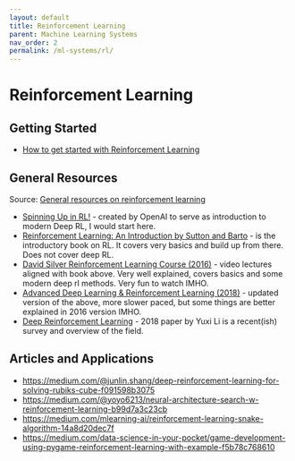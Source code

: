 ```yaml
---
layout: default
title: Reinforcement Learning
parent: Machine Learning Systems
nav_order: 2
permalink: /ml-systems/rl/
---
```


# Reinforcement Learning


## Getting Started
- [How to get started with Reinforcement Learning](https://gordicaleksa.medium.com/how-to-get-started-with-reinforcement-learning-rl-4922fafeaf8c)

## General Resources

Source: [General resources on reinforcement learning](https://www.reddit.com/r/reinforcementlearning/comments/embtnp/reinforcement_learning_book_for_beginners/fdnl09t/)

- [Spinning Up in RL!](https://spinningup.openai.com/en/latest/) - created by OpenAI to serve as introduction to modern Deep RL, I would start here.
- [Reinforcement Learning: An Introduction by Sutton and Barto](http://incompleteideas.net/book/the-book-2nd.html) - is the introductory book on RL. It covers very basics and build up from there. Does not cover deep RL.
- [David Silver Reinforcement Learning Course (2016)](https://www.youtube.com/playlist?list=PLbWDNovNB5mqFBgq7i3MY6Ui4zudcvNFJ) - video lectures aligned with book above. Very well explained, covers basics and some modern deep rl methods. Very fun to watch IMHO.
- [Advanced Deep Learning & Reinforcement Learning (2018)](https://www.youtube.com/watch?v=iOh7QUZGyiU&list=PLqYmG7hTraZDNJre23vqCGIVpfZ_K2RZs&ab_channel=DeepMind) - updated version of the above, more slower paced, but some things are better explained in 2016 version IMHO.
- [Deep Reinforcement Learning](https://arxiv.org/abs/1810.06339) - 2018 paper by Yuxi Li is a recent(ish) survey and overview of the field.

## Articles and Applications

- https://medium.com/@junlin.shang/deep-reinforcement-learning-for-solving-rubiks-cube-f091598b3075
- https://medium.com/@yoyo6213/neural-architecture-search-w-reinforcement-learning-b99d7a3c23cb
- https://medium.com/mlearning-ai/reinforcement-learning-snake-algorithm-14a8d20dec7f
- https://medium.com/data-science-in-your-pocket/game-development-using-pygame-reinforcement-learning-with-example-f5b78c768610

